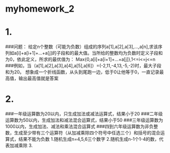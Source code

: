 # myhomework_2
# 1.
###问题： 给定n个整数（可能为负数）组成的序列a[1],a[2],a[3],…,a[n],求该序列如a[i]+a[i+1]+…+a[j]的子段和的最大值。当所给的整数均为负数时定义子段和为0，依此定义，所求的最优值为： Max{0,a[i]+a[i+1]+…+a[j]},1<=i<=j<=n
###例如，当（a[1],a[2],a[3],a[4],a[5],a[6]）=(-2,11,-4,13,-5,-2)时，最大子段和为20。
想象成一个折线函数，从头到尾跑一边，低于0让他等于0，一直记录最高值，输出最高值就是答案
# 2.
###一年级运算数为20以内，只生成加法或减法运算式，结果小于20
###二年级运算数为50以内，生成加法和减法混合运算式，结果小于50
###三年级运算数为1000以内，生成加法、减法和乘法混合运算式
###四到六年级运算数为非负整数，生成至少带有三个运算符（从加减乘除四个符号中任选三个）和括号的混合运算式，结果不能为负数
1.随机生成n=4,5,6三个数字
2.随机生成n-1个1-4的数，代表加减乘除
3.